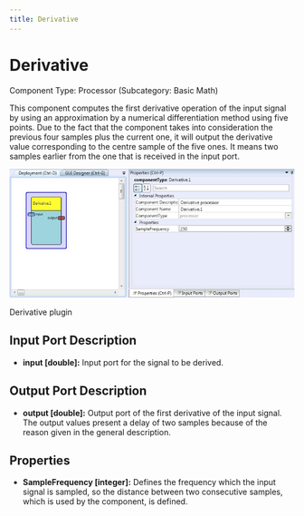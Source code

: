 ```yaml
---
title: Derivative
---
```


# Derivative

Component Type: Processor (Subcategory: Basic Math)

This component computes the first derivative operation of the input signal by using an approximation by a numerical differentiation method using five points. Due to the fact that the component takes into consideration the previous four samples plus the current one, it will output the derivative value corresponding to the centre sample of the five ones. It means two samples earlier from the one that is received in the input port.

![Screenshot: Derivative plugin](img/derivative.jpg "Screenshot: Derivative plugin")

Derivative plugin

## Input Port Description

*   **input \[double\]:** Input port for the signal to be derived.

## Output Port Description

*   **output \[double\]:** Output port of the first derivative of the input signal. The output values present a delay of two samples because of the reason given in the general description.

## Properties

*   **SampleFrequency \[integer\]:** Defines the frequency which the input signal is sampled, so the distance between two consecutive samples, which is used by the component, is defined.
